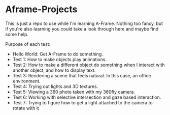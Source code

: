 # Aframe-Projects
This is just a repo to use while I'm learning A-Frame. Nothing too fancy, but if you're also learning you could take a look through here and maybe find some help.

Purpose of each test:
- Hello World: Get A-Frame to do something.
- Test 1: How to make objects play animations.
- Test 2: How to make a different object do something when I interact with another object, and how to display text.
- Test 3: Rendering a scene that feels natural. In this case, an office environment.
- Test 4: Trying out lights and 3D textures.
- Test 5: Viewing a 360 photo taken with my 360fly camera.
- Test 6: Working with selective intersection and gaze based interaction.
- Test 7: Trying to figure how to get a light attached to the camera to rotate with it
